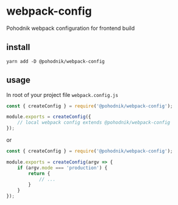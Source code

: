 # webpack-config
Pohodnik webpack configuration for frontend build

## install
```shell script
yarn add -D @pohodnik/webpack-config
```

## usage
In root of your project file `webpack.config.js`
```javascript
const { createConfig } = require('@pohodnik/webpack-config');

module.exports = createConfig({
    // local webpack config extends @pohodnik/webpack-config
});
```
or

```javascript
const { createConfig } = require('@pohodnik/webpack-config');

module.exports = createConfig(argv => {
    if (argv.mode === 'production') {
        return {
            // ...
        }
    }
});
```
